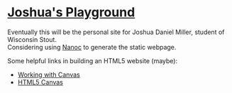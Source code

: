 <a href="http://CAV3MANN.github.io/" title="Joshua's Website">Joshua's Playground</a>
==================
<p>Eventually this will be the personal site for Joshua Daniel Miller, student of Wisconsin Stout.<br>Considering using <a href="http://nanoc.ws/" title="Nanoc.ws">Nanoc</a> to generate the static webpage.</p>
<p>Some helpful links in building an HTML5 website (maybe):
  <ul>
    <li><a href="https://developer.mozilla.org/en-US/docs/Web/API/Canvas_API" title="Mozilla Developer">Working with Canvas</a></li>
    <li><a href="http://www.w3schools.com/html/html5_canvas.asp" title="w3Schools">HTML5 Canvas</a></li>
  </ul>
</p>
